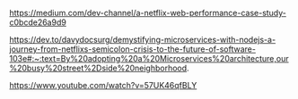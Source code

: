 https://medium.com/dev-channel/a-netflix-web-performance-case-study-c0bcde26a9d9

https://dev.to/davydocsurg/demystifying-microservices-with-nodejs-a-journey-from-netflixs-semicolon-crisis-to-the-future-of-software-103e#:~:text=By%20adopting%20a%20Microservices%20architecture,our%20busy%20street%2Dside%20neighborhood.

https://www.youtube.com/watch?v=57UK46qfBLY
